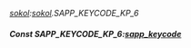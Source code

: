 _[sokol](../../modules/sokol/sokol-module.md):[sokol](../../modules/sokol/sokol-module.md).SAPP\_KEYCODE\_KP\_6_
##### Const SAPP\_KEYCODE\_KP\_6:[sapp_keycode](../../modules/sokol/sokol-sapp_keycode.md)
